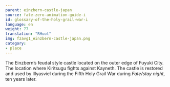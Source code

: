 ```yaml
---
parent: einzbern-castle-japan
source: fate-zero-animation-guide-i
id: glossary-of-the-holy-grail-war-i
language: en
weight: 77
translation: "RHuot"
img: fzavg1_einzbern-castle-japan.png
category:
- place
---
```


The Einzbern’s feudal style castle located on the outer edge of Fuyuki City. The location where Kiritsugu fights against Kayneth. The castle is restored and used by Illyasviel during the Fifth Holy Grail War during *Fate/stay night*, ten years later.
